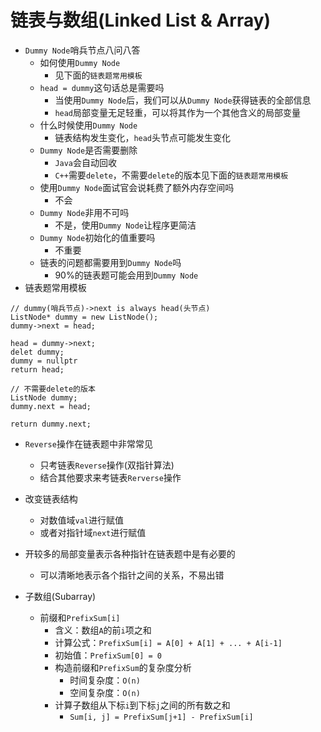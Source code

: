 # 链表与数组(Linked List & Array)

* `Dummy Node`哨兵节点八问八答
  * 如何使用`Dummy Node`
    * 见下面的`链表题常用模板`
  * `head = dummy`这句话总是需要吗
    * 当使用`Dummy Node`后，我们可以从`Dummy Node`获得链表的全部信息
    * `head`局部变量无足轻重，可以将其作为一个其他含义的局部变量
  * 什么时候使用`Dummy Node`
    * 链表结构发生变化，`head`头节点可能发生变化
  * `Dummy Node`是否需要删除
    * `Java`会自动回收
    * `C++`需要`delete`，不需要`delete`的版本见下面的`链表题常用模板`
  * 使用`Dummy Node`面试官会说耗费了额外内存空间吗
    * 不会
  * `Dummy Node`非用不可吗
    * 不是，使用`Dummy Node`让程序更简洁
  * `Dummy Node`初始化的值重要吗
    * 不重要
  * 链表的问题都需要用到`Dummy Node`吗
    * 90%的链表题可能会用到`Dummy Node`
* 链表题常用模板
```
// dummy(哨兵节点)->next is always head(头节点)
ListNode* dummy = new ListNode();
dummy->next = head;

head = dummy->next;
delet dummy;
dummy = nullptr
return head;

// 不需要delete的版本
ListNode dummy;
dummy.next = head;

return dummy.next;
```
* `Reverse`操作在链表题中非常常见
  * 只考链表`Reverse`操作(双指针算法)
  * 结合其他要求来考链表`Rerverse`操作
* 改变链表结构
  * 对数值域`val`进行赋值
  * 或者对指针域`next`进行赋值
* 开较多的局部变量表示各种指针在链表题中是有必要的
  * 可以清晰地表示各个指针之间的关系，不易出错

* 子数组(Subarray)
  * 前缀和`PrefixSum[i]`
    * 含义：数组`A`的前`i`项之和
    * 计算公式：`PrefixSum[i] = A[0] + A[1] + ... + A[i-1]`
    * 初始值：`PrefixSum[0] = 0`
    * 构造前缀和`PrefixSum`的复杂度分析
      * 时间复杂度：`O(n)`
      * 空间复杂度：`O(n)`
    * 计算子数组从下标`i`到下标`j`之间的所有数之和
      * `Sum[i, j] = PrefixSum[j+1] - PrefixSum[i]`
    
